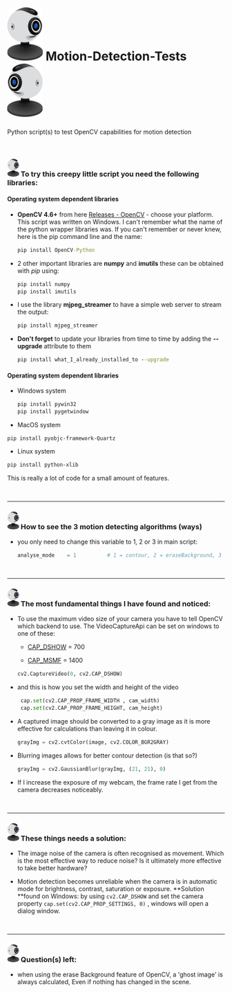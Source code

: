 #  <img src="resources/webcam.svg" alt="webcam" style="transform:scale(-1, 1); zoom:12%;"/>       Motion-Detection-Tests       <img src="resources/webcam.svg" alt="webcam" style="zoom:12%;" />

Python script(s) to test OpenCV capabilities for motion detection

<br>

###  <img src="resources/webcam.svg" alt="webcam" style="transform:scale(-1, 1); zoom:4%;" /> To try this creepy little script you need the following libraries:

#### Operating system dependent libraries

- **OpenCV 4.6+** from here [Releases - OpenCV](https://opencv.org/releases/) - choose your platform. This script was written on Windows. I can't remember what the name of the python wrapper libraries was. If you can't remember or never knew, here is the pip command line and the name:

  ```cmd
  pip install OpenCV-Python
  ```

- 2 other important libraries are **numpy** and **imutils** these can be obtained with *pip* using: 

  ```cmd
  pip install numpy
  pip install imutils
  ```

- I use the library **mjpeg_streamer** to have a simple web server to stream the output:  

  ```cmd
  pip install mjpeg_streamer
  ```

- **Don't forget** to update your libraries from time to time by adding the **--upgrade** attribute to them

  ```cmd
  pip install what_I_already_installed_to --upgrade
  ```

#### Operating system dependent libraries

- Windows system

  ```cmd
  pip install pywin32
  pip install pygetwindow  
  ```

-  MacOS system

  ```terminal
  pip install pyobjc-framework-Quartz 
  ```

-  Linux system

  ```bash
  pip install python-xlib
  ```

This is really a lot of code for a small amount of features. 

<br>

------

###  <img src="resources/webcam.svg" alt="webcam" style="transform:scale(-1, 1); zoom:4%;" />  How to see the 3 motion detecting algorithms (ways)

- you only need to change this variable to 1, 2 or 3 in main script:

  ```python
  analyse_mode    = 1          # 1 = contour, 2 = eraseBackground, 3 = mask_motion
  ```

<br>

------

### <img src="resources/webcam.svg" alt="webcam" style="transform:scale(-1, 1); zoom:4%;" /> The most fundamental things I have found and noticed:

- To use the maximum video size of your camera you have to tell OpenCV which backend to use.  The VideoCaptureApi can be set on windows to one of these: 

	- [CAP_DSHOW](https://docs.opencv.org/3.4/d4/d15/group__videoio__flags__base.html#gga023786be1ee68a9105bf2e48c700294dab6ac3effa04f41ed5470375c85a23504) = 700

	- [CAP_MSMF](https://docs.opencv.org/3.4/d4/d15/group__videoio__flags__base.html#gga023786be1ee68a9105bf2e48c700294da278d5ad4907c9c0fe6d1c6104b746019) = 1400

   ```python
   cv2.CaptureVideo(0, cv2.CAP_DSHOW)
   ```

- and this is how you set the width and height of the video 

    ```python
     cap.set(cv2.CAP_PROP_FRAME_WIDTH , cam_width)
     cap.set(cv2.CAP_PROP_FRAME_HEIGHT, cam_height)
    ```

- A captured image should be converted to a gray image as it is more effective for calculations than leaving it in colour.

  ```python
  grayImg = cv2.cvtColor(image, cv2.COLOR_BGR2GRAY)
  ```

- Blurring images allows for better contour detection (is that so?)

  ```python
  grayImg = cv2.GaussianBlur(grayImg, (21, 21), 0)
  ```
  
- If I increase the exposure of my webcam, the frame rate I get from the camera decreases noticeably.

<br>

------

### <img src="resources/webcam.svg" alt="webcam" style="transform:scale(-1, 1); zoom:4%;" /> These things needs a solution:

- The image noise of the camera is often recognised as movement. Which is the most effective way to reduce noise? Is it ultimately more effective to take better hardware?

- Motion detection becomes unreliable when the camera is in automatic mode for brightness, contrast, saturation or exposure.  **Solution **found on Windows: by using `cv2.CAP_DSHOW` and set the camera property `cap.set(cv2.CAP_PROP_SETTINGS, 0)` , windows will open a dialog window. 


<br>

------

### <img src="resources/webcam.svg" alt="webcam" style="transform:scale(-1, 1); zoom:4%;" /> Question(s) left:

- when using the erase Background feature of OpenCV, a 'ghost image' is always calculated, Even if nothing has changed in the scene.
